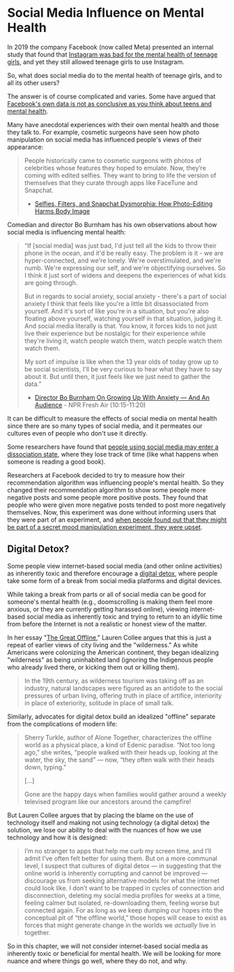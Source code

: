 # Social Media Influence on Mental Health

In 2019 the company Facebook (now called Meta) presented an internal study that found that [Instagram was bad for the mental health of teenage girls](https://www.wsj.com/articles/facebook-knows-instagram-is-toxic-for-teen-girls-company-documents-show-11631620739), and yet they still allowed teenage girls to use Instagram.

So, what does social media do to the mental health of teenage girls, and to all its other users?

The answer is of course complicated and varies. Some have argued that [Facebook's own data is not as conclusive as you think about teens and mental health](https://www.npr.org/2021/10/06/1043138622/facebook-instagram-teens-mental-health).

Many have anecdotal experiences with their own mental health and those they talk to. For example, cosmetic surgeons have seen how photo manipulation on social media has influenced people's views of their appearance:
> People historically came to cosmetic surgeons with photos of celebrities whose features they hoped to emulate. Now, they’re coming with edited selfies. They want to bring to life the version of themselves that they curate through apps like FaceTune and Snapchat.
>
> - [Selfies, Filters, and Snapchat Dysmorphia: How Photo-Editing Harms Body Image](https://www.psychologytoday.com/us/articles/202002/selfies-filters-and-snapchat-dysmorphia-how-photo-editing-harms-body-image)

Comedian and director Bo Burnham has his own observations about how social media is influencing mental health:

> “If [social media] was just bad, I'd just tell all the kids to throw their phone in the ocean, and it'd be really easy. The problem is it - we are hyper-connected, and we're lonely. We're overstimulated, and we're numb. We're expressing our self, and we're objectifying ourselves. So I think it just sort of widens and deepens the experiences of what kids are going through.
>
> But in regards to social anxiety, social anxiety - there's a part of social anxiety I think that feels like you're a little bit disassociated from yourself. And it's sort of like you're in a situation, but you're also floating above yourself, watching yourself in that situation, judging it. And social media literally is that. You know, it forces kids to not just live their experience but be nostalgic for their experience while they're living it, watch people watch them, watch people watch them watch them.
>
> My sort of impulse is like when the 13 year olds of today grow up to be social scientists, I'll be very curious to hear what they have to say about it. But until then, it just feels like we just need to gather the data.”
>
> - [Director Bo Burnham On Growing Up With Anxiety — And An Audience](https://www.npr.org/transcripts/630069876) - NPR Fresh Air (10:15-11:20)

It can be difficult to measure the effects of social media on mental health since there are so many types of social media, and it permeates our cultures even of people who don't use it directly.

Some researchers have found that [people using social media may enter a dissociation state](https://www.sciencedaily.com/releases/2022/05/220523135018.htm), where they lose track of time (like what happens when someone is reading a good book).

Researchers at Facebook decided to try to measure how their recommendation algorithm was influencing people's mental health. So they changed their recommendation algorithm to show some people more negative posts and some people more positive posts. They found that people who were given more negative posts tended to post more negatively themselves. Now, this experiment was done without informing users that they were part of an experiment, and [when people found out that they might be part of a secret mood manipulation experiment, they were upset](https://www.theatlantic.com/technology/archive/2014/06/everything-we-know-about-facebooks-secret-mood-manipulation-experiment/373648/).


## Digital Detox?
Some people view internet-based social media (and other online activities) as inherently toxic and therefore encourage a [digital detox](https://en.wikipedia.org/wiki/Digital_detox), where people take some form of a break from social media platforms and digital devices.

While taking a break from parts or all of social media can be good for someone's mental health (e.g., doomscrolling is making them feel more anxious, or they are currently getting harassed online), viewing internet-based social media as inherently toxic and trying to return to an idyllic time from before the Internet is not a realistic or honest view of the matter. 

In her essay "[The Great Offline](https://reallifemag.com/the-great-offline/)," Lauren Collee argues that this is just a repeat of earlier views of city living and the "wilderness." As white Americans were colonizing the American continent, they began idealizing "wilderness" as being uninhabited land (ignoring the Indigenous people who already lived there, or kicking them out or killing them).
> In the 19th century, as wilderness tourism was taking off as an industry, natural landscapes were figured as an antidote to the social pressures of urban living, offering truth in place of artifice, interiority in place of exteriority, solitude in place of small talk. 

Similarly, advocates for digital detox build an idealized "offline" separate from the complications of modern life:
> Sherry Turkle, author of Alone Together, characterizes the offline world as a physical place, a kind of Edenic paradise. “Not too long ago,” she writes, “people walked with their heads up, looking at the water, the sky, the sand” —  now, “they often walk with their heads down, typing.”
>
> [...]
> 
> Gone are the happy days when families would gather around a weekly televised program like our ancestors around the campfire!

But Lauren Collee argues that by placing the blame on the use of technology itself and making not using technology (a digital detox) the solution, we lose our ability to deal with the nuances of how we use technology and how it is designed:
> I’m no stranger to apps that help me curb my screen time, and I’ll admit I’ve often felt better for using them. But on a more communal level, I suspect that cultures of digital detox — in suggesting that the online world is inherently corrupting and cannot be improved — discourage us from seeking alternative models for what the internet could look like. I don’t want to be trapped in cycles of connection and disconnection, deleting my social media profiles for weeks at a time, feeling calmer but isolated, re-downloading them, feeling worse but connected again. For as long as we keep dumping our hopes into the conceptual pit of “the offline world,” those hopes will cease to exist as forces that might generate change in the worlds we _actually_ live in together.

So in this chapter, we will not consider internet-based social media as inherently toxic or beneficial for mental health. We will be looking for more nuance and where things go well, where they do not, and why.
